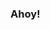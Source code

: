 ### Ahoy!

<!--
**kaidavid1100/kaidavid1100** is a ✨ _special_ ✨ repository because its `README.md` (this file) appears on your GitHub profile.

3 methods to design value function:
1.corner capture
2.buffer ignore
3.edge measure
